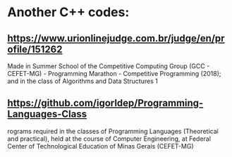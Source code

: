 # Another C++ codes:

## https://www.urionlinejudge.com.br/judge/en/profile/151262

Made in Summer School of the Competitive Computing Group (GCC - CEFET-MG) - Programming Marathon - Competitive Programming (2018); and in the class of Algorithms and Data Structures 1


## https://github.com/igorldep/Programming-Languages-Class

rograms required in the classes of Programming Languages (Theoretical and practical), held at the course of Computer Engineering, at Federal Center of Technological Education of Minas Gerais (CEFET-MG)
